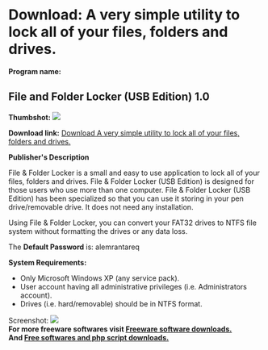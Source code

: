 # Download: A very simple utility to lock all of your files, folders and drives.

**Program name:**

## File and Folder Locker (USB Edition) 1.0

  
**Thumbshot:** ![](http://www.freewarefiles.com/screenshot/fnflocker_md.gif)   
  
**Download link:** [Download A very simple utility to lock all of your files, folders and drives.](http://freesoftwares.boysofts.com/File-and-Folder-Locker-USB-Edition_program_61434.html)  
  


**Publisher's Description**  
  


File & Folder Locker is a small and easy to use application to lock all of your files, folders and drives. File & Folder Locker (USB Edition) is designed for those users who use more than one computer. File & Folder Locker (USB Edition) has been specialized so that you can use it storing in your pen drive/removable drive. It does not need any installation. 

Using File & Folder Locker, you can convert your FAT32 drives to NTFS file system without formatting the drives or any data loss.

The **Default Password** is: alemrantareq 

**System Requirements:**

  * Only Microsoft Windows XP (any service pack). 
  * User account having all administrative privileges (i.e. Administrators account). 
  * Drives (i.e. hard/removable) should be in NTFS format. 

  
  
Screenshot: ![](http://www.freewarefiles.com/screenshot/fnflocker.gif)   
**For more freeware softwares visit [Freeware software downloads.](http://freesoftwares.boysofts.com/)**   
**And [Free softwares and php script downloads.](http://www.boysofts.com/)**
